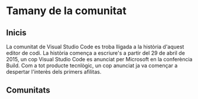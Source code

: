 <!-- TITLE: Tamany de la comunitat -->
<!-- SUBTITLE: Mida de la comunitat de Visual Studio Code -->

# Tamany de la comunitat

## Inicis

La comunitat de Visual Studio Code es troba lligada a la història d'aquest editor de codi. La història comença a escriure's a partir del 29 de abril de 2015, un cop Visual Studio Code es anunciat per Microsoft en la conferència Build. Com a tot producte tecnlògic, un cop anunciat ja va començar a despertar l'interès dels primers afilitas.

## Comunitats 


